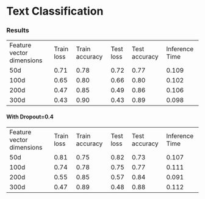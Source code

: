 # Text Classification 

### Results

<table>
  <tr>
    <td>Feature vector dimensions</td>
    <td>Train loss</td>
    <td>Train accuracy</td>
    <td>Test loss</td>
    <td>Test accuracy</td>
    <td>Inference Time</td>
  </tr>
  <tr>
    <td>50d</td>
    <td>0.71</td>
    <td>0.78</td>
    <td>0.72</td>
    <td>0.77</td>
    <td>0.109</td>
  </tr>
   <td>100d</td>
    <td>0.65</td>
    <td>0.80</td>
    <td>0.66</td>
    <td>0.80</td>
    <td>0.102</td>
  </tr>
    <td>200d</td>
    <td>0.47</td>
    <td>0.85</td>
    <td>0.49</td>
    <td>0.86</td>
    <td>0.106</td>
  </tr>
    <td>300d</td>
    <td>0.43</td>
    <td>0.90</td>
    <td>0.43</td>
    <td>0.89</td>
    <td>0.098</td>
  </tr>
</table>

#### With Dropout=0.4
<table>
  <tr>
    <td>Feature vector dimensions</td>
    <td>Train loss</td>
    <td>Train accuracy</td>
    <td>Test loss</td>
    <td>Test accuracy</td>
    <td>Inference Time</td>
  </tr>
  <tr>
    <td>50d</td>
    <td>0.81</td>
    <td>0.75</td>
    <td>0.82</td>
    <td>0.73</td>
    <td>0.107</td>
  </tr>
   <td>100d</td>
    <td>0.74</td>
    <td>0.78</td>
    <td>0.75</td>
    <td>0.77</td>
    <td>0.111</td>
  </tr>
    <td>200d</td>
    <td>0.55</td>
    <td>0.85</td>
    <td>0.57</td>
    <td>0.84</td>
    <td>0.091</td>
  </tr>
    <td>300d</td>
    <td>0.47</td>
    <td>0.89</td>
    <td>0.48</td>
    <td>0.88</td>
    <td>0.112</td>
  </tr>
</table>